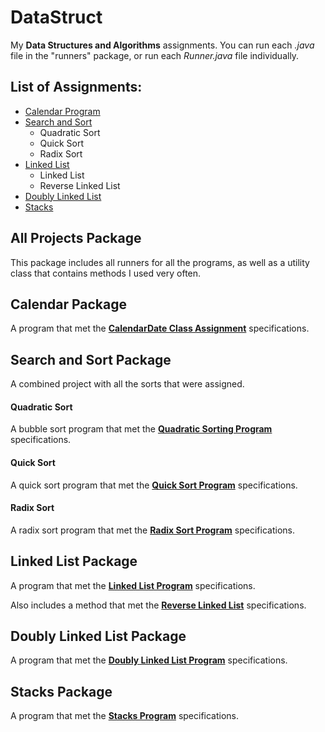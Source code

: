 # DataStruct

My **Data Structures and Algorithms** assignments. You can run each *.java* file in the "runners" package, or run each *Runner.java* file individually.

## List of Assignments:
* [Calendar Program](https://github.com/A1Liu/DataStruct/blob/master/README.md#calendar-package)
* [Search and Sort](https://github.com/A1Liu/DataStruct/blob/master/README.md#search-and-sort-package)
  * Quadratic Sort
  * Quick Sort
  * Radix Sort
* [Linked List](https://github.com/A1Liu/DataStruct/blob/master/README.md#linked-list-package)
  * Linked List
  * Reverse Linked List
* [Doubly Linked List](https://github.com/A1Liu/DataStruct/blob/master/README.md#doubly-linked-list-package)
* [Stacks](https://github.com/A1Liu/DataStruct/blob/master/README.md#stacks-package)

## All Projects Package
This package includes all runners for all the programs, as well as a utility class that contains methods I used very often.

## Calendar Package

A program that met the **[CalendarDate Class Assignment](https://github.com/A1Liu/DataStruct/blob/master/Assignment%20List/CalendarDate%20Class.md)** specifications.

## Search and Sort Package

A combined project with all the sorts that were assigned.

#### Quadratic Sort
A bubble sort program that met the **[Quadratic Sorting Program](https://github.com/A1Liu/DataStruct/blob/master/Assignment%20List/Quadratic%20Sort.md)** specifications.

#### Quick Sort
A quick sort program that met the **[Quick Sort Program](https://github.com/A1Liu/DataStruct/blob/master/Assignment%20List/QuickSort%20Assignment.md)** specifications.

#### Radix Sort
A radix sort program that met the **[Radix Sort Program](https://github.com/A1Liu/DataStruct/blob/master/Assignment%20List/Radix%20Sort%20Assignment.md)** specifications.

## Linked List Package
A program that met the **[Linked List Program](https://github.com/A1Liu/DataStruct/blob/master/Assignment%20List/Linked%20List.md)** specifications.

Also includes a method that met the **[Reverse Linked List](https://github.com/A1Liu/DataStruct/blob/master/Assignment%20List/Reverse%20Linked%20List.md)** specifications.

## Doubly Linked List Package
A program that met the **[Doubly Linked List Program](https://github.com/A1Liu/DataStruct/blob/master/Assignment%20List/Doubly-Linked%20List.md)** specifications.

## Stacks Package
A program that met the **[Stacks Program](https://github.com/A1Liu/DataStruct/blob/master/Assignment%20List/Stacks.md)** specifications.

